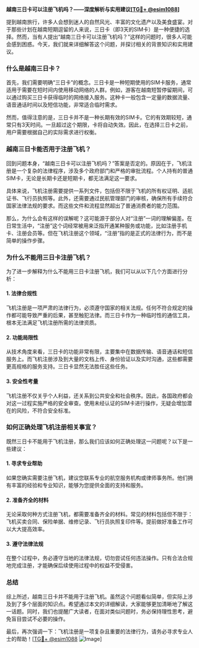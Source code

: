 **越南三日卡可以注册飞机吗？——深度解析与实用建议[[TG💪+ @esim1088](https://t.me/s/esim1088)]**

提到越南旅行，许多人会想到迷人的自然风光、丰富的文化遗产以及美食盛宴。对于那些计划在越南短期逗留的人来说，三日卡（即3天的SIM卡）是一种便捷的选择。然而，当有人提出“越南三日卡可以注册飞机吗？”这样的问题时，很多人可能会感到困惑。今天，我们就来详细解答这个问题，并探讨相关的背景知识和实用建议。

### 什么是越南三日卡？

首先，我们需要明确“三日卡”的概念。三日卡是一种短期使用的SIM卡服务，通常适用于需要在短时间内使用移动网络的人群。例如，游客在越南短暂停留期间，可以通过购买三日卡获得临时的网络接入服务。这种卡一般包含一定量的数据流量、语音通话时间以及短信功能，非常适合临时需求。

然而，值得注意的是，三日卡并不是一种长期有效的SIM卡。它的有效期较短，通常只有3天时间。一旦超过这个期限，卡将自动失效。因此，在选择三日卡之前，用户需要根据自己的实际需求进行权衡。

### 越南三日卡能否用于注册飞机？

回到问题本身，“越南三日卡可以注册飞机吗？”答案是否定的。原因在于，飞机注册是一个复杂的法律程序，涉及多个政府部门和严格的审批流程。个人持有的普通SIM卡，无论是长期卡还是短期卡，都无法满足这一要求。

具体来说，飞机注册需要提供一系列文件，包括但不限于飞机的所有权证明、适航证书、飞行员执照等。此外，还需要通过民航管理部门的审核，确保所有手续符合国家法律法规的要求。而这些文件和流程显然超出了普通消费者的能力范围。

那么，为什么会有这样的误解呢？这可能源于部分人对“注册”一词的理解偏差。在日常生活中，“注册”这个词经常被用来泛指开通某种服务或功能，比如注册手机卡、注册会员等。但在飞机注册这个领域，“注册”指的是正式的法律行为，而不是简单的操作步骤。

### 为什么不能用三日卡注册飞机？

为了进一步解释为什么不能用三日卡注册飞机，我们可以从以下几个方面进行分析：

#### 1. 法律合规性
飞机注册是一项严肃的法律行为，必须遵守国家的相关法规。任何不符合规定的操作都可能导致严重的后果，甚至触犯法律。而三日卡作为一种临时性的通信工具，根本无法满足飞机注册所需的法律资质。

#### 2. 功能局限性
从技术角度来看，三日卡的功能非常有限，主要集中在数据传输、语音通话和短信服务上。而飞机注册涉及到大量的文档上传、身份验证以及实时沟通，这些都需要更高规格的服务支持。三日卡显然无法胜任这些任务。

#### 3. 安全性考量
飞机注册不仅关乎个人利益，还关系到公共安全和社会秩序。因此，各国政府都会对这一过程实施严格的安全审查。使用未经认证的SIM卡进行操作，无疑会增加潜在的风险，不符合安全标准。

### 如何正确处理飞机注册相关事宜？

既然三日卡不能用于飞机注册，那么我们应该如何正确处理这一问题呢？以下是一些建议：

#### 1. 寻求专业帮助
如果您确实需要注册飞机，建议您联系专业的航空服务机构或律师事务所。他们拥有丰富的经验和专业知识，能够为您提供全面的支持和服务。

#### 2. 准备齐全的材料
无论采取何种方式注册飞机，都需要准备齐全的材料。常见的材料包括但不限于：飞机买卖合同、保险单据、维修记录、飞行员执照复印件等。提前做好准备工作可以大大提高效率。

#### 3. 遵守法律法规
在整个过程中，务必遵守当地的法律法规，切勿尝试任何违法操作。只有合法合规地完成注册，才能确保后续使用过程中的权益不受侵害。

### 总结

综上所述，越南三日卡并不能用于注册飞机。虽然这个问题看似简单，但实际上涉及到了多个层面的知识点。希望通过本文的详细解读，大家能够更加清晰地了解这一话题。同时，我们也提醒广大读者，在面对类似问题时，务必保持理性思考，避免盲目尝试不必要的操作。

最后，再次强调一下：飞机注册是一项复杂且重要的法律行为，请务必寻求专业人士的帮助！[[TG💪+ @esim1088](https://t.me/s/esim1088) ![Image](https://i.postimg.cc/4NQfJmqS/Snipaste-2025-05-13-00-14-12.png)]